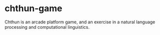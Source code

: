 # chthun-game
Chthun is an arcade platform game, and an exercise in a natural language processing and computational linguistics.

